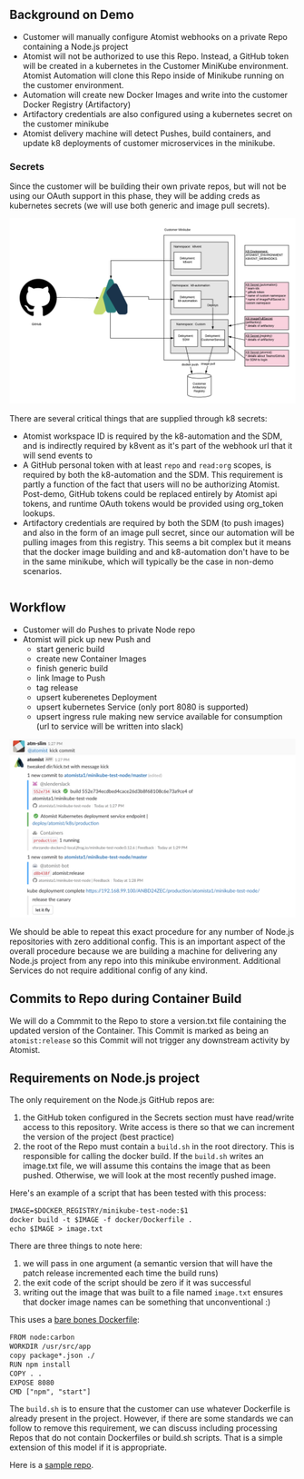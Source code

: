 ## Background on Demo

* Customer will manually configure Atomist webhooks on a private Repo containing a Node.js project
* Atomist will not be authorized to use this Repo.  Instead, a GitHub token will be created in a kubernetes in the Customer MiniKube environment.
  Atomist Automation will clone this Repo inside of Minikube running on the customer environment.
* Automation will create new Docker Images and write into the customer Docker Registry (Artifactory)
* Artifactory credentials are also configured using a kubernetes secret on the customer minikube
* Atomist delivery machine will detect Pushes, build containers, and update k8 deployments of customer
  microservices in the minikube.

### Secrets

Since the customer will be building their own private repos, but will not be using our OAuth
support in this phase, they will be adding creds as kubernetes secrets (we will use
both generic and image pull secrets).

![minikube image](img/minikubedeploy.png)

There are several critical things that are supplied through k8 secrets:

* Atomist workspace ID is required by the k8-automation and the SDM, and is indirectly
  required by k8vent as it's part of the webhook url that it will send events to
* A GitHub personal token with at least `repo` and `read:org` scopes, is required by both
  the k8-automation and the SDM.  This requirement is partly a function of the fact that
  users will no be authorizing Atomist.  Post-demo, GitHub tokens could be replaced entirely by
  Atomist api tokens, and runtime OAuth tokens would be provided using org_token lookups.
* Artifactory credentials are required by both the SDM (to push images) and also in the form
  of an image pull secret, since our automation will be pulling images from this registry.
  This seems a bit complex but it means that the docker image building and and k8-automation
  don't have to be in the same minikube, which will typically be the case in non-demo scenarios.

```

```

## Workflow

* Customer will do Pushes to private Node repo
* Atomist will pick up new Push and
    * start generic build
    * create new Container Images
    * finish generic build
    * link Image to Push
    * tag release
    * upsert kuberenetes Deployment
    * upsert kubernetes Service (only port 8080 is supported)
    * upsert ingress rule making new service available for consumption (url to service
      will be written into slack)

![Slack image](img/Slack.png)

We should be able to repeat this exact procedure for any number of Node.js repositories with zero
additional config.  This is an important aspect of the overall procedure because
we are building a machine for delivering any Node.js project from any repo into this
minikube environment.  Additional Services do not require additional config of any kind.

## Commits to Repo during Container Build

We will do a Commmit to the Repo to store a version.txt file containing the updated
version of the Container.  This Commit is marked as being an `atomist:release` so this
Commit will not trigger any downstream activity by Atomist.

## Requirements on Node.js project

The only requirement on the Node.js GitHub repos are:

1.  the GitHub token configured in the Secrets section must have read/write access to this repository.
    Write access is there so that we can increment the version of the project (best practice)
2.  the root of the Repo must contain a `build.sh` in the root directory.  This is responsible
    for calling the docker build.  If the `build.sh` writes an image.txt file, we will
    assume this contains the image that as been pushed.  Otherwise, we will look at the
    most recently pushed image.

Here's an example of a script that has been tested with this process:

```
IMAGE=$DOCKER_REGISTRY/minikube-test-node:$1
docker build -t $IMAGE -f docker/Dockerfile .
echo $IMAGE > image.txt
```

There are three things to note here:

1.  we will pass in one argument (a semantic version that will have the patch release incremented each time the build runs)
2.  the exit code of the script should be zero if it was successful
3.  writing out the image that was built to a file named `image.txt` ensures that docker image names can be something that unconventional :)

This uses a [bare bones Dockerfile](https://raw.githubusercontent.com/atomista1/minikube-test-node/master/docker/Dockerfile):

```
FROM node:carbon
WORKDIR /usr/src/app
copy package*.json ./
RUN npm install
COPY . .
EXPOSE 8080
CMD ["npm", "start"]
```

The `build.sh` is to ensure that the customer can use whatever Dockerfile is already present in the
project.  However, if there are some standards we can follow to remove this requirement, we can
discuss including processing Repos that do not contain Dockerfiles or build.sh scripts.  That
is a simple extension of this model if it is appropriate.

Here is a [sample repo](https://github.com/atomista1/minikube-test-node).
